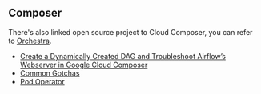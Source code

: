 ## Composer

There's also linked open source project to Cloud Composer, you can refer to [Orchestra](https://github.com/google/orchestra).

- [Create a Dynamically Created DAG and Troubleshoot Airflow’s Webserver in Google Cloud Composer](dynamic-dags.md)
- [Common Gotchas](common-gotchas.md)
- [Pod Operator](pod-operators.md)
